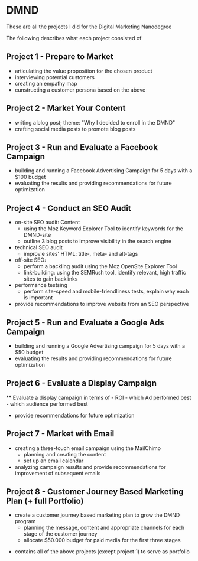 # DMND
These are all the projects I did for the Digital Marketing Nanodegree

The following describes what each project consisted of

## Project 1 - Prepare to Market

* articulating the value proposition for the chosen product
* interviewing potential customers
* creating an empathy map
* cunstructing a customer persona based on the above

## Project 2 - Market Your Content

* writing a blog post; theme: "Why I decided to enroll in the DMND"
* crafting social media posts to promote blog posts

## Project 3 - Run and Evaluate a Facebook Campaign

* building and running a Facebook Advertising Campaign for 5 days with a $100 budget
* evaluating the results and providing recommendations for future optimization 

## Project 4 - Conduct an SEO Audit

* on-site SEO audit: Content
    - using the Moz Keyword Explorer Tool to identify keywords for the DMND-site
    - outline 3 blog posts to improve visibility in the search engine
* technical SEO audit
    - improvie sites' HTML: title-, meta- and alt-tags
* off-site SEO:
    - perform a backling audit using the Moz OpenSite Explorer Tool
    - link-building: using the SEMRush tool, identify relevant, high traffic sites to gain backlinks
* performance testsing
    - perform site-speed and mobile-friendliness tests, explain why each is important
* provide recommendations to improve website from an SEO perspective

## Project 5 - Run and Evaluate a Google Ads Campaign

* building and running a Google Advertising campaign for 5 days with a $50 budget
* evaluating the results and providing recommendations for future optimization 

## Project 6 - Evaluate a Display Campaign

** Evaluate a display campaign in terms of 
    - ROI
    - which Ad performed best
    - which audience performed best
* provide recommendations for future optimization

## Project 7 - Market with Email

* creating a three-touch email campaign using the MailChimp
    - planning and creating the content
    - set up an email calendar
* analyzing campaign results and provide recommendations for improvement of subsequent emails

## Project 8 - Customer Journey Based Marketing Plan (+ full Portfolio)

* create a customer journey based marketing plan to grow the DMND program
    - planning the message, content and appropriate channels for each stage of the customer journey
    - allocate $50.000 budget for paid media for the first three stages

+ contains all of the above projects (except project 1) to serve as portfolio